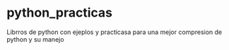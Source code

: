 # python_practicas
Librros de python con ejeplos y practicasa para una mejor compresion de python y su manejo
